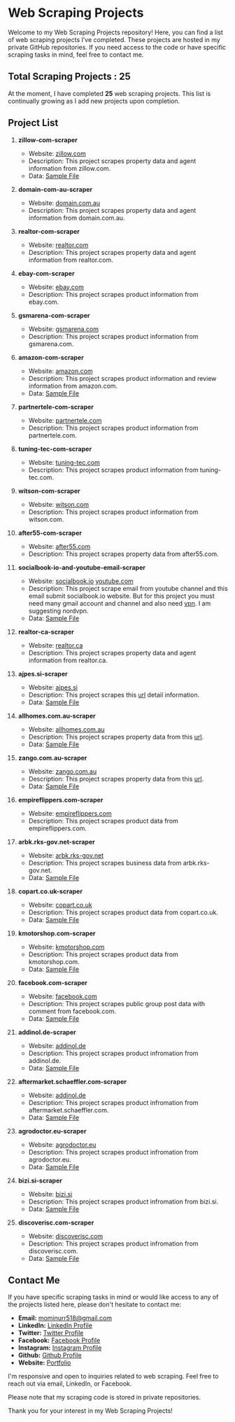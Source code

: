 # Web Scraping Projects

Welcome to my Web Scraping Projects repository! Here, you can find a list of web scraping projects I’ve completed. These projects are hosted in my private GitHub repositories. If you need access to the code or have specific scraping tasks in mind, feel free to contact me.

## Total Scraping Projects : 25

At the moment, I have completed **25** web scraping projects. This list is continually growing as I add new projects upon completion.

## Project List

1. **zillow-com-scraper**
   - Website: [zillow.com](https://www.zillow.com)
   - Description: This project scrapes property data and agent information from  zillow.com.
   - Data: [Sample File](https://github.com/mominurr/DATA-SAMPLE-FILE/blob/main/zillow-properties-data.json) 

2. **domain-com-au-scraper**
   - Website: [domain.com.au](https://www.domain.com.au/)
   - Description: This project scrapes property data and agent information from domain.com.au.

3. **realtor-com-scraper**
   - Website: [realtor.com](https://www.realtor.com/)
   - Description: This project scrapes property data and agent information from realtor.com.

4. **ebay-com-scraper**
   - Website: [ebay.com](https://www.ebay.com/)
   - Description: This project scrapes product information from ebay.com.

5. **gsmarena-com-scraper**
   - Website: [gsmarena.com](https://www.gsmarena.com/)
   - Description: This project scrapes product information from gsmarena.com.

6. **amazon-com-scraper**
   - Website: [amazon.com](https://www.amazon.com/)
   - Description: This project scrapes product information and review information from amazon.com.
   - Data: [Sample File](https://github.com/mominurr/DATA-SAMPLE-FILE/blob/main/amazon.com-data.xlsx) 

7. **partnertele-com-scraper**
   - Website: [partnertele.com](https://partnertele.com)
   - Description: This project scrapes product information from partnertele.com.

8. **tuning-tec-com-scraper**
   - Website: [tuning-tec.com](https://tuning-tec.com/)
   - Description: This project scrapes product information from tuning-tec.com.

9. **witson-com-scraper**
   - Website: [witson.com](https://witson.com/)
   - Description: This project scrapes product information from witson.com.

10. **after55-com-scraper**
      - Website: [after55.com](https://www.after55.com)
      - Description: This project scrapes property data from after55.com.

11. **socialbook-io-and-youtube-email-scraper**
      - Website: [socialbook.io](https://socialbook.io/youtube_email_extraction_rok) [youtube.com](https://www.youtube.com/)
      - Description: This project scrape email from youtube channel and this email submit socialbook.io website. But for this project you must need many gmail account and channel and also need [vpn](https://nordvpn.com/). I am suggesting nordvpn.
      - Data: [Sample File](https://github.com/mominurr/DATA-SAMPLE-FILE/blob/main/youtube-Data.xlsx) 

12. **realtor-ca-scraper**
      - Website: [realtor.ca](https://www.realtor.ca/)
      - Description: This project scrapes property data and agent information from realtor.ca.

13. **ajpes.si-scraper**
      - Website: [ajpes.si](https://www.ajpes.si/RNO/Ajpes.RNO/RNO/vstop)
      - Description: This project scrapes this [url](https://www.ajpes.si/RNO/Ajpes.RNO/RNO/vstop) detail information.
      - Data: [Sample File](https://github.com/mominurr/DATA-SAMPLE-FILE/blob/main/ajpes.si-data.xlsx) 

14. **allhomes.com.au-scraper**
      - Website: [allhomes.com.au](https://www.allhomes.com.au/auction-results/)
      - Description: This project scrapes property data from this [url](https://www.allhomes.com.au/auction-results/).
      - Data: [Sample File](https://github.com/mominurr/DATA-SAMPLE-FILE/blob/main/allhomes.com.au-data.xlsx) 

15. **zango.com.au-scraper**
      - Website: [zango.com.au](https://zango.com.au/auction-results/latest/)
      - Description: This project scrapes property data from this [url](https://zango.com.au/auction-results/latest/).
      - Data: [Sample File](https://github.com/mominurr/DATA-SAMPLE-FILE/blob/main/zango.com.au-data.xlsx) 

16. **empireflippers.com-scraper**
      - Website: [empireflippers.com](https://empireflippers.com/marketplace/)
      - Description: This project scrapes product data from empireflippers.com.

17. **arbk.rks-gov.net-scraper**
      - Website: [arbk.rks-gov.net](https://arbk.rks-gov.net/)
      - Description: This project scrapes business data from arbk.rks-gov.net.
      - Data: [Sample File](https://github.com/mominurr/DATA-SAMPLE-FILE/blob/main/arbk.rks-gov.net-data.xlsx) 

18. **copart.co.uk-scraper**
      - Website: [copart.co.uk](https://www.copart.co.uk/)
      - Description: This project scrapes product data from copart.co.uk.
      - Data: [Sample File](https://github.com/mominurr/DATA-SAMPLE-FILE/blob/main/copart.co.uk-data.csv) 

19. **kmotorshop.com-scraper**
      - Website: [kmotorshop.com](https://www.kmotorshop.com)
      - Description: This project scrapes product data from kmotorshop.com.
      - Data: [Sample File](https://github.com/mominurr/DATA-SAMPLE-FILE/blob/main/kmotorshop.com-data.xlsx)
20. **facebook.com-scraper**
      - Website: [facebook.com](https://www.facebook.com)
      - Description: This project scrapes public group post data with comment from facebook.com.
      - Data: [Sample File](https://github.com/mominurr/DATA-SAMPLE-FILE/blob/main/group-post-data.csv) 
21. **addinol.de-scraper**
      - Website: [addinol.de](https://www.addinol.de)
      - Description: This project scrapes product infromation from addinol.de.
      - Data: [Sample File](https://github.com/mominurr/DATA-SAMPLE-FILE/blob/main/addinol-sample-data.xlsx) 
22. **aftermarket.schaeffler.com-scraper**
      - Website: [addinol.de](https://aftermarket.schaeffler.com)
      - Description: This project scrapes product infromation from aftermarket.schaeffler.com.
      - Data: [Sample File](https://github.com/mominurr/DATA-SAMPLE-FILE/blob/main/aftermarket-data.json)
23. **agrodoctor.eu-scraper**
      - Website: [agrodoctor.eu](https://agrodoctor.eu)
      - Description: This project scrapes product infromation from agrodoctor.eu.
      - Data: [Sample File](https://github.com/mominurr/DATA-SAMPLE-FILE/blob/main/agrodoctor.data.json)  
24. **bizi.si-scraper**
      - Website: [bizi.si](https://agrodoctor.eu)
      - Description: This project scrapes product infromation from bizi.si.
      - Data: [Sample File](https://github.com/mominurr/DATA-SAMPLE-FILE/blob/main/bizi-data.xlsx)
25. **discoverisc.com-scraper**
      - Website: [discoverisc.com](https://www.discoverisc.com)
      - Description: This project scrapes product infromation from discoverisc.com.
      - Data: [Sample File](https://github.com/mominurr/DATA-SAMPLE-FILE/blob/main/discoverisc-sample-data.xlsx)    

## Contact Me

If you have specific scraping tasks in mind or would like access to any of the projects listed here, please don't hesitate to contact me:

- **Email:**      mominurr518@gmail.com
- **LinkedIn:**   [LinkedIn Profile](https://www.linkedin.com/in/mominur-rahman-145461203/)
- **Twitter:**    [Twitter Profile](https://twitter.com/mominur_rahma_n)
- **Facebook:**   [Facebook Profile](https://www.facebook.com/profile.php?id=100076787314573)
- **Instagram:**  [Instagram Profile](https://www.instagram.com/mominur_rahma_n)
- **Github:**     [Github Profile](https://github.com/mominurr)
- **Website:**     [Portfolio](https://mominur.dev/)

I'm responsive and open to inquiries related to web scraping. Feel free to reach out via email, LinkedIn, or Facebook.

Please note that my scraping code is stored in private repositories.

Thank you for your interest in my Web Scraping Projects!


